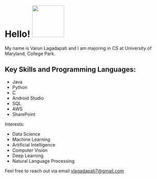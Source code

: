# Hello! <img src="https://github.com/varun-lagadapati/About-Me/assets/123317278/52b6098d-4575-4478-a93c-b30da0da20f1" width="100" height="100">

My name is Varun Lagadapati and I am majoring in CS at University of Maryland, College Park.

## Key Skills and Programming Languages:

- Java
- Python
- C
- Android Studio
- SQL
- AWS
- SharePoint

Interests:

- Data Science 
- Machine Learning
- Artificial Intelligence
- Computer Vision
- Deep Learning
- Natural Language Processing

Feel free to reach out via email vlagadapati7@gmail.com
